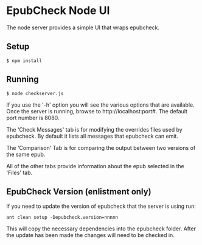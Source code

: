 EpubCheck Node UI
=================

The node server provides a simple UI that wraps epubcheck.  

## Setup
```
$ npm install
```

## Running
```
$ node checkserver.js
```
If you use the '-h' option you will see the various options that are available.
Once the server is running, browse to http://localhost:port#.  The default port number is 8080.

The 'Check Messages' tab is for modifying the overrides files used by epubcheck.  By default it lists all messages that epubcheck can emit.

The 'Comparison' Tab is for comparing the output between two versions of the same epub.

All of the other tabs provide information about the epub selected in the 'Files' tab.

## EpubCheck Version (enlistment only)
If you need to update the version of epubcheck that the server is using run:
```
ant clean setup -Depubcheck.version=nnnnn
```
This will copy the necessary dependencies into the epubcheck folder.  After the update has been made the changes will need to be checked in.
